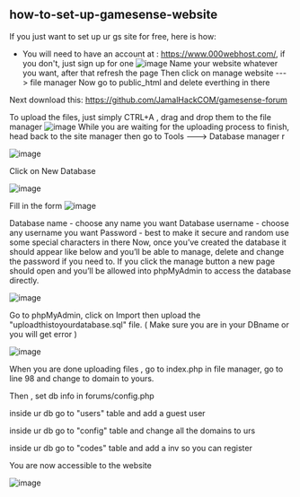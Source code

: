 ## how-to-set-up-gamesense-website
If you just want to set up ur gs site for free, here is how:
*   You will need to have an account at : https://www.000webhost.com/, if you don't, just sign up for one
![image](https://user-images.githubusercontent.com/106918352/230726359-18ed4739-b4a3-44f5-b2cf-fcac13607a05.png)
Name your website whatever you want, after that refresh the page
Then click on manage website ---> file manager
Now go to public_html and delete everthing in there

Next download this: https://github.com/JamalHackCOM/gamesense-forum

To upload the files, just simply CTRL+A , drag and drop them to the file manager
![image](https://user-images.githubusercontent.com/106918352/230726768-4d6bd750-cc25-40bc-a453-f6c979874508.png)
While you are waiting for the uploading process to finish, head back to the site manager then go to Tools ---> Database manager
r

![image](https://user-images.githubusercontent.com/106918352/230726868-a714a53b-26b6-4064-882f-aaaf857f9e4f.png)

Click on New Database

![image](https://user-images.githubusercontent.com/106918352/230726876-068ea884-8697-45e0-a9d3-c7fd01af9a02.png)

Fill in the form
![image](https://user-images.githubusercontent.com/106918352/230726882-d073358f-8902-4725-baf8-698a4d2e551e.png)

Database name - choose any name you want 
Database username - choose any username you want 
Password - best to make it secure and random use some special characters in there
Now, once you’ve created the database it should appear like below and you’ll be able to manage, delete and change the password if you need to.
If you click the manage button a new page should open and you’ll be allowed into phpMyAdmin to access the database directly.

![image](https://user-images.githubusercontent.com/106918352/230726900-696f4320-6141-45e1-ad4e-0591f3268bf3.png)

Go to phpMyAdmin, click on Import then upload the "uploadthistoyourdatabase.sql" file. ( Make sure you are in your DBname or you will get error )

![image](https://user-images.githubusercontent.com/106918352/230727329-41027649-f31e-4f26-8af2-66598356784a.png)


When you are done uploading files , go to index.php in file manager, go to line 98 and change to domain to yours.

Then , set db info in forums/config.php

inside ur db go to "users" table and add a guest user

inside ur db go to "config" table and change all the domains to urs

inside ur db go to "codes" table and add a inv so you can register

You are now accessible to the website

![image](https://user-images.githubusercontent.com/106918352/230727555-22e3717e-5bf4-4e4c-bca9-86c3b8dd9bd7.png)








